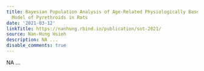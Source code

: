 ```yaml
---
title: Bayesian Population Analysis of Age-Related Physiologically Based Pharmacokinetic
  Model of Pyrethroids in Rats
date: '2021-03-12'
linkTitle: https://nanhung.rbind.io/publication/sot-2021/
source: Nan-Hung Hsieh
description: NA ...
disable_comments: true
---
```

NA ...